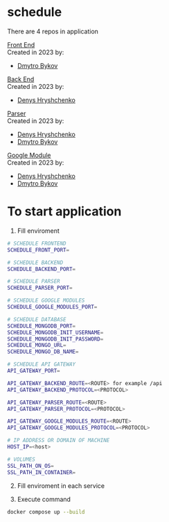 # schedule

There are 4 repos in application

[Front End](https://github.com/MITIT-DEP22/schedule_mitit_front) <br>
Created in 2023 by:

- [Dmytro Bykov](https://github.com/pishexod)

[Back End](https://github.com/MITIT-DEP22/schedule-backend) <br>
Created in 2023 by:

- [Denys Hryshchenko](https://github.com/Denys11333)

[Parser](https://github.com/MITIT-DEP22/schedule-parser) <br>
Created in 2023 by:

- [Denys Hryshchenko](https://github.com/Denys11333)
- [Dmytro Bykov](https://github.com/pishexod)

[Google Module](https://github.com/MITIT-DEP22/schedule.google-modules) <br>
Created in 2023 by:

- [Denys Hryshchenko](https://github.com/Denys11333)
- [Dmytro Bykov](https://github.com/pishexod)

# To start application

1. Fill enviroment

```bash
# SCHEDULE FRONTEND
SCHEDULE_FRONT_PORT=

# SCHEDULE BACKEND
SCHEDULE_BACKEND_PORT=

# SCHEDULE PARSER
SCHEDULE_PARSER_PORT=

# SCHEDULE GOOGLE MODULES
SCHEDULE_GOOGLE_MODULES_PORT=

# SCHEDULE DATABASE
SCHEDULE_MONGODB_PORT=
SCHEDULE_MONGODB_INIT_USERNAME=
SCHEDULE_MONGODB_INIT_PASSWORD=
SCHEDULE_MONGO_URL=
SCHEDULE_MONGO_DB_NAME=

# SCHEDULE API GATEWAY
API_GATEWAY_PORT=

API_GATEWAY_BACKEND_ROUTE=<ROUTE> for example /api
API_GATEWAY_BACKEND_PROTOCOL=<PROTOCOL>

API_GATEWAY_PARSER_ROUTE=<ROUTE>
API_GATEWAY_PARSER_PROTOCOL=<PROTOCOL>

API_GATEWAY_GOOGLE_MODULES_ROUTE=<ROUTE>
API_GATEWAY_GOOGLE_MODULES_PROTOCOL=<PROTOCOL>

# IP ADDRESS OR DOMAIN OF MACHINE
HOST_IP=<host>

# VOLUMES
SSL_PATH_ON_OS=
SSL_PATH_IN_CONTAINER=
```

2. Fill enviroment in each service

3. Execute command

```bash
docker compose up --build
```
